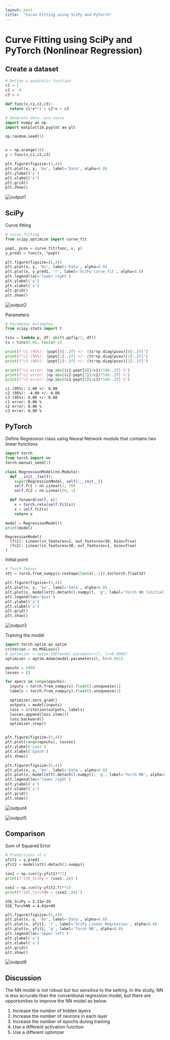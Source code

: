 ```yaml
---
layout: post
title:  "Curve Fitting using SciPy and PyTorch"
---
```


# Curve Fitting using SciPy and PyTorch (Nonlinear Regression)

## Create a dataset


```python
# Define a quadratic function
c1 = 1
c2 = -4
c3 = 4

def func(x,c1,c2,c3):
  return c1*x**2 + c2*x + c3
```


```python
# Generate data. w/o noise
import numpy as np
import matplotlib.pyplot as plt

np.random.seed(1)


x = np.arange(10)
y = func(x,c1,c2,c3)

plt.figure(figsize=(5,4))
plt.plot(x, y, 'bo', label='Data', alpha=0.8)
plt.ylabel('y')
plt.xlabel('x')
plt.grid()
plt.show()
```


    
![output1](https://user-images.githubusercontent.com/96639732/230232622-cf84be7e-e3ff-44ee-992f-d0be72b476fd.png)


## SciPy

Curve fitting


```python
# curve fitting
from scipy.optimize import curve_fit

popt, pcov = curve_fit(func, x, y)
y_pred1 = func(x, *popt)

plt.figure(figsize=(5,4))
plt.plot(x, y, 'bo', label='Data', alpha=0.8)
plt.plot(x, y_pred1, 'r', label='SciPy curve_fit', alpha=0.8)
plt.legend(loc='lower right')
plt.ylabel('y')
plt.xlabel('x')
plt.grid()
plt.show()
```


    
![output2](https://user-images.githubusercontent.com/96639732/230232668-ec13dd2e-b1d0-49dd-92ec-ebc7d280179d.png)
    


Parameters


```python
# Parameter estimates
from scipy.stats import t

tinv = lambda p, df: abs(t.ppf(p/2, df))
ts = tinv(0.05, len(x)-2)

print(f"c1 (95%): {popt[0]:.2f} +/- {ts*np.diag(pcov)[0]:.2f}")
print(f"c2 (95%): {popt[1]:.2f} +/- {ts*np.diag(pcov)[1]:.2f}")
print(f"c3 (95%): {popt[2]:.2f} +/- {ts*np.diag(pcov)[2]:.2f}")

print(f"c1 error: {np.abs((c1-popt[0])/c1)*100:.2f} %")
print(f"c2 error: {np.abs((c2-popt[1])/c2)*100:.2f} %")
print(f"c3 error: {np.abs((c3-popt[2])/c3)*100:.2f} %")
```

    c1 (95%): 1.00 +/- 0.00
    c2 (95%): -4.00 +/- 0.00
    c3 (95%): 4.00 +/- 0.00
    c1 error: 0.00 %
    c2 error: 0.00 %
    c3 error: 0.00 %
    

## PyTorch

Define Regression class using Neural Network module that contains two linear functions


```python
import torch
from torch import nn 
torch.manual_seed(1)

class RegressionModel(nn.Module):
  def __init__(self):
    super(RegressionModel, self).__init__()
    self.fc1 = nn.Linear(1, 30)
    self.fc2 = nn.Linear(30, 1)    

  def forward(self, x):
    x = torch.relu(self.fc1(x))
    x = self.fc2(x)
    return x

```


```python
model = RegressionModel()
print(model)
```

    RegressionModel(
      (fc1): Linear(in_features=1, out_features=30, bias=True)
      (fc2): Linear(in_features=30, out_features=1, bias=True)
    )
    

Initial point


```python
# Torch Tensor
xtt = torch.from_numpy(x.reshape(len(x),-1)).to(torch.float32)

plt.figure(figsize=(5,4))
plt.plot(x, y, 'bo', label='Data', alpha=0.8)
plt.plot(x, model(xtt).detach().numpy(), 'g', label='Torch NN (initial)', alpha=0.8)
plt.legend(loc='best')
plt.ylabel('y')
plt.xlabel('x')
plt.grid()
plt.show()

```


    
![output3](https://user-images.githubusercontent.com/96639732/230232700-3c18bfa4-41c9-411e-b2ad-4ca07de13d38.png)
    


Training the model


```python
import torch.optim as optim
criterion = nn.MSELoss()
# optimizer = optim.SGD(model.parameters(), lr=0.0005)
optimizer = optim.Adam(model.parameters(), lr=0.001)

epochs = 5000
losses = []

for epocs in range(epochs):
  inputs = torch.from_numpy(x).float().unsqueeze(1)
  labels = torch.from_numpy(y).float().unsqueeze(1)

  optimizer.zero_grad()
  outputs = model(inputs)
  loss = criterion(outputs, labels)
  losses.append(loss.item())
  loss.backward()
  optimizer.step()


plt.figure(figsize=(5,4))
plt.plot(range(epochs), losses)
plt.ylabel('Loss')
plt.xlabel('Epoch')
plt.show()

plt.figure(figsize=(5,4))
plt.plot(x, y, 'bo', label='Data', alpha=0.8)
plt.plot(x, model(xtt).detach().numpy(), 'g', label='Torch NN', alpha=0.8)
plt.legend(loc='lower right')
plt.ylabel('y')
plt.xlabel('x')
plt.grid()
plt.show()
```


    
![output4](https://user-images.githubusercontent.com/96639732/230232722-9ef770a0-65db-40d4-b142-c308a7ec7443.png)
    



    
![output5](https://user-images.githubusercontent.com/96639732/230232753-be03c7ad-6497-4a72-9977-0c7bab88af3a.png)
    


## Comparison

Sum of Squared Error


```python
# Predictions at x
yfit1 = y_pred1
yfit2 = model(xtt).detach().numpy()

sse1 = np.sum((y-yfit1)**2)
print(f'SSE_SciPy = {sse1:.2e}')

sse2 = np.sum((y-yfit2.T)**2)
print(f'SSE_TorchNN = {sse2:.2e}')
```

    SSE_SciPy = 5.31e-29
    SSE_TorchNN = 4.61e+00
    


```python
plt.figure(figsize=(5,4))
plt.plot(x, y, 'bo', label='Data', alpha=0.8)
plt.plot(x, yfit1, 'r', label='SciPy Linear Regression', alpha=0.8)
plt.plot(x, yfit2, 'g', label='Torch NN', alpha=0.8)
plt.legend(loc='upper left')
plt.ylabel('y')
plt.xlabel('x')
plt.grid()
plt.show()
```


    
![output6](https://user-images.githubusercontent.com/96639732/230232778-b8d59a06-7302-49b9-a378-aa2e122b180a.png)
    


## Discussion

The NN model is not robust but too sensitive to the setting. In the study, NN is less accurate than the conventional regression model, but there are opportunities to improve the NN model as below.

1. Increase the number of hidden layers
2. Increase the number of neurons in each layer
3. Increase the number of epochs during training
4. Use a different activation function
5. Use a different optimizer



```python

```
